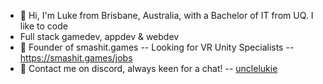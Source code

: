 - 👋 Hi, I'm Luke from Brisbane, Australia, with a Bachelor of IT from UQ. I like to code
- Full stack gamedev, appdev & webdev
- 🔨 Founder of smashit.games -- Looking for VR Unity Specialists -- https://smashit.games/jobs
- 📇 Contact me on discord, always keen for a chat! -- [unclelukie](https://discord.com/users/99079218897371136)
